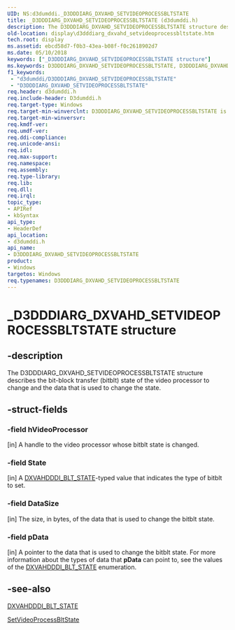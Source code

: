```yaml
---
UID: NS:d3dumddi._D3DDDIARG_DXVAHD_SETVIDEOPROCESSBLTSTATE
title: _D3DDDIARG_DXVAHD_SETVIDEOPROCESSBLTSTATE (d3dumddi.h)
description: The D3DDDIARG_DXVAHD_SETVIDEOPROCESSBLTSTATE structure describes the bit-block transfer (bitblt) state of the video processor to change and the data that is used to change the state.
old-location: display\d3dddiarg_dxvahd_setvideoprocessbltstate.htm
tech.root: display
ms.assetid: ebcd58d7-f0b3-43ea-b08f-f0c2618902d7
ms.date: 05/10/2018
keywords: ["_D3DDDIARG_DXVAHD_SETVIDEOPROCESSBLTSTATE structure"]
ms.keywords: D3DDDIARG_DXVAHD_SETVIDEOPROCESSBLTSTATE, D3DDDIARG_DXVAHD_SETVIDEOPROCESSBLTSTATE structure [Display Devices], UMDisplayDriver_param_Structs_fd02ddf9-535d-4c4b-a6fe-6c765170e6f9.xml, _D3DDDIARG_DXVAHD_SETVIDEOPROCESSBLTSTATE, d3dumddi/D3DDDIARG_DXVAHD_SETVIDEOPROCESSBLTSTATE, display.d3dddiarg_dxvahd_setvideoprocessbltstate
f1_keywords:
 - "d3dumddi/D3DDDIARG_DXVAHD_SETVIDEOPROCESSBLTSTATE"
 - "D3DDDIARG_DXVAHD_SETVIDEOPROCESSBLTSTATE"
req.header: d3dumddi.h
req.include-header: D3dumddi.h
req.target-type: Windows
req.target-min-winverclnt: D3DDDIARG_DXVAHD_SETVIDEOPROCESSBLTSTATE is supported beginning with the Windows 7 operating system.
req.target-min-winversvr: 
req.kmdf-ver: 
req.umdf-ver: 
req.ddi-compliance: 
req.unicode-ansi: 
req.idl: 
req.max-support: 
req.namespace: 
req.assembly: 
req.type-library: 
req.lib: 
req.dll: 
req.irql: 
topic_type:
- APIRef
- kbSyntax
api_type:
- HeaderDef
api_location:
- d3dumddi.h
api_name:
- D3DDDIARG_DXVAHD_SETVIDEOPROCESSBLTSTATE
product:
- Windows
targetos: Windows
req.typenames: D3DDDIARG_DXVAHD_SETVIDEOPROCESSBLTSTATE
---
```


# _D3DDDIARG_DXVAHD_SETVIDEOPROCESSBLTSTATE structure


## -description


The D3DDDIARG_DXVAHD_SETVIDEOPROCESSBLTSTATE structure describes the bit-block transfer (bitblt) state of the video processor to change and the data that is used to change the state. 


## -struct-fields




### -field hVideoProcessor

[in] A handle to the video processor whose bitblt state is changed.


### -field State

[in] A <a href="https://docs.microsoft.com/windows-hardware/drivers/ddi/d3dumddi/ne-d3dumddi-_dxvahdddi_blt_state">DXVAHDDDI_BLT_STATE</a>-typed value that indicates the type of bitblt to set.


### -field DataSize

[in] The size, in bytes, of the data that is used to change the bitblt state.


### -field pData

[in] A pointer to the data that is used to change the bitblt state. For more information about the types of data that <b>pData</b> can point to, see the values of the <a href="https://docs.microsoft.com/windows-hardware/drivers/ddi/d3dumddi/ne-d3dumddi-_dxvahdddi_blt_state">DXVAHDDDI_BLT_STATE</a> enumeration. 


## -see-also




<a href="https://docs.microsoft.com/windows-hardware/drivers/ddi/d3dumddi/ne-d3dumddi-_dxvahdddi_blt_state">DXVAHDDDI_BLT_STATE</a>



<a href="https://docs.microsoft.com/windows-hardware/drivers/ddi/d3dumddi/nc-d3dumddi-pfnd3dddi_dxvahd_setvideoprocessbltstate">SetVideoProcessBltState</a>
 

 

